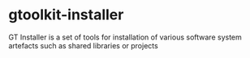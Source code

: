 # gtoolkit-installer
GT Installer is a set of tools for installation of various software system artefacts such as shared libraries or projects
